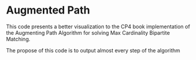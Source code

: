 # Augmented Path

This code presents a better visualization to the CP4 book implementation of the Augmenting Path Algorithm for solving Max Cardinality Bipartite Matching.

The propose of this code is to output almost every step of the algorithm
